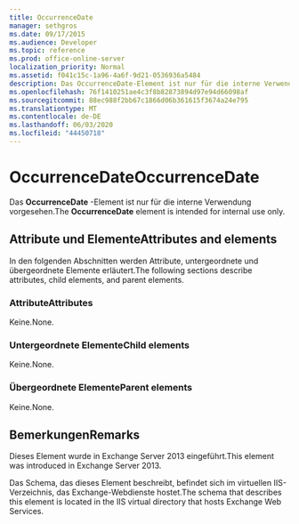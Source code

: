 ```yaml
---
title: OccurrenceDate
manager: sethgros
ms.date: 09/17/2015
ms.audience: Developer
ms.topic: reference
ms.prod: office-online-server
localization_priority: Normal
ms.assetid: f041c15c-1a96-4a6f-9d21-0536936a5484
description: Das OccurrenceDate-Element ist nur für die interne Verwendung vorgesehen.
ms.openlocfilehash: 76f1410251ae4c3f8b82873894d97e94d66098af
ms.sourcegitcommit: 88ec988f2bb67c1866d06b361615f3674a24e795
ms.translationtype: MT
ms.contentlocale: de-DE
ms.lasthandoff: 06/03/2020
ms.locfileid: "44450718"
---
```

# <a name="occurrencedate"></a><span data-ttu-id="a2caf-103">OccurrenceDate</span><span class="sxs-lookup"><span data-stu-id="a2caf-103">OccurrenceDate</span></span>

<span data-ttu-id="a2caf-104">Das **OccurrenceDate** -Element ist nur für die interne Verwendung vorgesehen.</span><span class="sxs-lookup"><span data-stu-id="a2caf-104">The **OccurrenceDate** element is intended for internal use only.</span></span> 

## <a name="attributes-and-elements"></a><span data-ttu-id="a2caf-105">Attribute und Elemente</span><span class="sxs-lookup"><span data-stu-id="a2caf-105">Attributes and elements</span></span>

<span data-ttu-id="a2caf-106">In den folgenden Abschnitten werden Attribute, untergeordnete und übergeordnete Elemente erläutert.</span><span class="sxs-lookup"><span data-stu-id="a2caf-106">The following sections describe attributes, child elements, and parent elements.</span></span>
  
### <a name="attributes"></a><span data-ttu-id="a2caf-107">Attribute</span><span class="sxs-lookup"><span data-stu-id="a2caf-107">Attributes</span></span>

<span data-ttu-id="a2caf-108">Keine.</span><span class="sxs-lookup"><span data-stu-id="a2caf-108">None.</span></span>
  
### <a name="child-elements"></a><span data-ttu-id="a2caf-109">Untergeordnete Elemente</span><span class="sxs-lookup"><span data-stu-id="a2caf-109">Child elements</span></span>

<span data-ttu-id="a2caf-110">Keine.</span><span class="sxs-lookup"><span data-stu-id="a2caf-110">None.</span></span>
  
### <a name="parent-elements"></a><span data-ttu-id="a2caf-111">Übergeordnete Elemente</span><span class="sxs-lookup"><span data-stu-id="a2caf-111">Parent elements</span></span>

<span data-ttu-id="a2caf-112">Keine.</span><span class="sxs-lookup"><span data-stu-id="a2caf-112">None.</span></span>
  
## <a name="remarks"></a><span data-ttu-id="a2caf-113">Bemerkungen</span><span class="sxs-lookup"><span data-stu-id="a2caf-113">Remarks</span></span>

<span data-ttu-id="a2caf-114">Dieses Element wurde in Exchange Server 2013 eingeführt.</span><span class="sxs-lookup"><span data-stu-id="a2caf-114">This element was introduced in Exchange Server 2013.</span></span>
  
<span data-ttu-id="a2caf-115">Das Schema, das dieses Element beschreibt, befindet sich im virtuellen IIS-Verzeichnis, das Exchange-Webdienste hostet.</span><span class="sxs-lookup"><span data-stu-id="a2caf-115">The schema that describes this element is located in the IIS virtual directory that hosts Exchange Web Services.</span></span>
  

